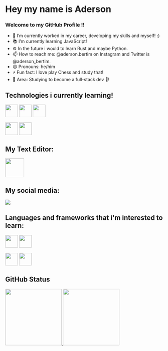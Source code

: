 # Hey my name is Aderson
### Welcome to my GitHub Profile !!

- 🔭 I’m currently worked in my career, developing my skills and myself! :)
- 📚 I’m currently learning JavaScript!
- ⚙  In the future i would to learn Rust and maybe Python.
- 📫 How to reach me: @aderson.bertim on Instagram and Twitter is @aderson_bertim.
- 😄 Pronouns: he/him
- ⚡ Fun fact: I love play Chess and study that!
- 🔧 Area: Studying to become a full-stack dev 👊!

## Technologies i currently learning!

<img src="https://cdn.jsdelivr.net/gh/devicons/devicon/icons/css3/css3-original-wordmark.svg" width="40" height="40"/> <img src="https://cdn.jsdelivr.net/gh/devicons/devicon/icons/html5/html5-original-wordmark.svg" width="40" height="40"/> <img src="https://cdn.jsdelivr.net/gh/devicons/devicon/icons/javascript/javascript-original.svg" width="40" height="40"/>

<img src="https://cdn.jsdelivr.net/gh/devicons/devicon/icons/git/git-plain-wordmark.svg" width="40" height="40"/> <img src="https://cdn.jsdelivr.net/gh/devicons/devicon/icons/linux/linux-original.svg" width="40" height="40"/>



## My Text Editor:
<img src="https://cdn.jsdelivr.net/gh/devicons/devicon/icons/vim/vim-original.svg" width="60" height="60"/>

## My social media:
<a href="https://instagram.com/aderson.bertim" target="_blank"><img src="https://img.shields.io/badge/-Instagram-%23E4405F?style=for-the-badge&logo=instagram&logoColor=white" target="_blank"></a>

## Languages and frameworks that i'm interested to learn:
<img src="https://cdn.jsdelivr.net/gh/devicons/devicon/icons/rust/rust-plain.svg" width="40" height="40"/> <img src="https://cdn.jsdelivr.net/gh/devicons/devicon/icons/ocaml/ocaml-original.svg" width="40" height="40"/>

<img src="https://cdn.jsdelivr.net/gh/devicons/devicon/icons/vuejs/vuejs-original-wordmark.svg" width="40" height="40"/> <img src="https://cdn.jsdelivr.net/gh/devicons/devicon/icons/react/react-original-wordmark.svg" width="40" height="40"/>



## GitHub Status
<div>
<a href="https://github.com/adersonbertim">
<img height="180em" src="https://github-readme-stats.vercel.app/api/top-langs/?username=adersonbertim&layout=compact&langs_count=7&theme=dracula"/>
<img height="180em" src="https://github-readme-stats.vercel.app/api?username=adersonbertim&show_icons=true&theme=dracula&include_all_commits=true&count_private=true"/>
</div>
